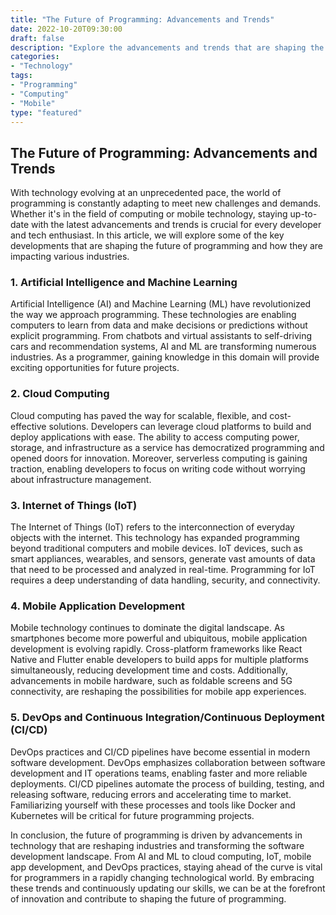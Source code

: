```yaml
--- 
title: "The Future of Programming: Advancements and Trends"
date: 2022-10-20T09:30:00
draft: false
description: "Explore the advancements and trends that are shaping the future of programming, computing, and mobile technology."
categories:
- "Technology"
tags:
- "Programming"
- "Computing"
- "Mobile"
type: "featured"
--- 
```


## The Future of Programming: Advancements and Trends

With technology evolving at an unprecedented pace, the world of programming is constantly adapting to meet new challenges and demands. Whether it's in the field of computing or mobile technology, staying up-to-date with the latest advancements and trends is crucial for every developer and tech enthusiast. In this article, we will explore some of the key developments that are shaping the future of programming and how they are impacting various industries.

### 1. Artificial Intelligence and Machine Learning

Artificial Intelligence (AI) and Machine Learning (ML) have revolutionized the way we approach programming. These technologies are enabling computers to learn from data and make decisions or predictions without explicit programming. From chatbots and virtual assistants to self-driving cars and recommendation systems, AI and ML are transforming numerous industries. As a programmer, gaining knowledge in this domain will provide exciting opportunities for future projects.

### 2. Cloud Computing

Cloud computing has paved the way for scalable, flexible, and cost-effective solutions. Developers can leverage cloud platforms to build and deploy applications with ease. The ability to access computing power, storage, and infrastructure as a service has democratized programming and opened doors for innovation. Moreover, serverless computing is gaining traction, enabling developers to focus on writing code without worrying about infrastructure management.

### 3. Internet of Things (IoT)

The Internet of Things (IoT) refers to the interconnection of everyday objects with the internet. This technology has expanded programming beyond traditional computers and mobile devices. IoT devices, such as smart appliances, wearables, and sensors, generate vast amounts of data that need to be processed and analyzed in real-time. Programming for IoT requires a deep understanding of data handling, security, and connectivity.

### 4. Mobile Application Development

Mobile technology continues to dominate the digital landscape. As smartphones become more powerful and ubiquitous, mobile application development is evolving rapidly. Cross-platform frameworks like React Native and Flutter enable developers to build apps for multiple platforms simultaneously, reducing development time and costs. Additionally, advancements in mobile hardware, such as foldable screens and 5G connectivity, are reshaping the possibilities for mobile app experiences.

### 5. DevOps and Continuous Integration/Continuous Deployment (CI/CD)

DevOps practices and CI/CD pipelines have become essential in modern software development. DevOps emphasizes collaboration between software development and IT operations teams, enabling faster and more reliable deployments. CI/CD pipelines automate the process of building, testing, and releasing software, reducing errors and accelerating time to market. Familiarizing yourself with these processes and tools like Docker and Kubernetes will be critical for future programming projects.

In conclusion, the future of programming is driven by advancements in technology that are reshaping industries and transforming the software development landscape. From AI and ML to cloud computing, IoT, mobile app development, and DevOps practices, staying ahead of the curve is vital for programmers in a rapidly changing technological world. By embracing these trends and continuously updating our skills, we can be at the forefront of innovation and contribute to shaping the future of programming.
